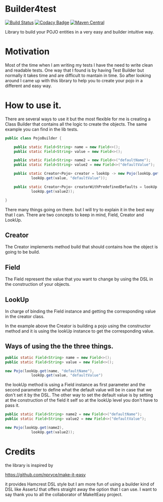 # Builder4test
[![Build Status](https://travis-ci.org/caelwinner/builder4test.svg?branch=master)](https://travis-ci.org/caelwinner/builder4test)
[![Codacy Badge](https://api.codacy.com/project/badge/Grade/97f9a4cec6274108af592a20ae31f82b)](https://www.codacy.com/app/adolfoecs/builder4test?utm_source=github.com&amp;utm_medium=referral&amp;utm_content=caelwinner/builder4test&amp;utm_campaign=Badge_Grade)
[![Maven Central](https://maven-badges.herokuapp.com/maven-central/uk.co.caeldev/builder4test/badge.png?style=flat)](http://search.maven.org/#search|ga|1|g%3A%22uk.co.caeldev%22%20AND%20a%3A%22builder4test%22)

Library to build your POJO entities in a very easy and builder intuitive way.

# Motivation
Most of the time when I am writing my tests I have the need to write clean and readable tests. One way that I found is by having Test Builder but normally it takes time and are difficult to mantain in time. So after looking around I came up with this library to help you to create your pojo in a different and easy way.

# How to use it.

There are several ways to use it but the most flexible for me is creating a Class Builder that contains all the logic to create the objects.
The same example you can find in the lib tests.

```java
public class PojoBuilder {

    public static Field<String> name = new Field<>();
    public static Field<String> value = new Field<>();

    public static Field<String> name2 = new Field<>("defaultName");
    public static Field<String> value2 = new Field<>("defaultValue");

    public static Creator<Pojo> creator = lookUp -> new Pojo(lookUp.get(name, "defaultName"),
            lookUp.get(value, "defaultValue"));

    public static Creator<Pojo> creatorWithPredefinedDefaults = lookUp -> new Pojo(lookUp.get(name2),
            lookUp.get(value2));

}
```
There many things going on there. but I will try to explain it in the best way that I can.
There are two concepts to keep in mind, Field, Creator and LookUp.

## Creator
The Creator implements method build that should contains how the object is going to be build.

## Field
The Field represent the value that you want to change by using the DSL in the construction of your objects.

## LookUp 
In charge of binding the Field instance and getting the corresponding value in the creator class.

In the example above the Creator is building a pojo using the constructor method and it is using the lookUp instance to get the corresponding value.

## Ways of using the the three things.

```java
public static Field<String> name = new Field<>();
public static Field<String> value = new Field<>();

new Pojo(lookUp.get(name, "defaultName"), 
            lookUp.get(value, "defaultValue")
```
the lookUp method is using a Field instance as first parameter and the second parameter to define what the default value will be in case that we don't set it by the DSL.
The other way to set the default value is by setting at the construction of the field it self so at the lookUp level you don't have to pass it.

```java
public static Field<String> name2 = new Field<>("defaultName");
public static Field<String> value2 = new Field<>("defaultValue");

new Pojo(lookUp.get(name2),
            lookUp.get(value2));
```

# Credits
the library is inspired by 

https://github.com/npryce/make-it-easy

it provides Hamcrest DSL style but I am more fun of using a builder kind of DSL like AssertJ that offers straight away the option that I can use.
I want to say thank you to all the collaborator of MakeItEasy project.